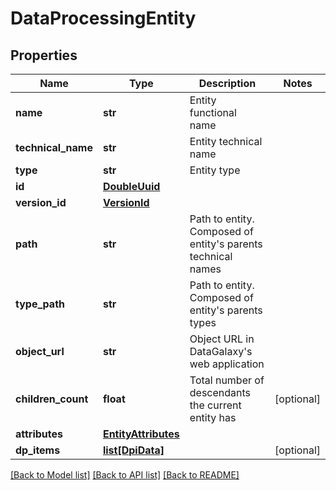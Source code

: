 # DataProcessingEntity

## Properties
Name | Type | Description | Notes
------------ | ------------- | ------------- | -------------
**name** | **str** | Entity functional name | 
**technical_name** | **str** | Entity technical name | 
**type** | **str** | Entity type | 
**id** | [**DoubleUuid**](DoubleUuid.md) |  | 
**version_id** | [**VersionId**](VersionId.md) |  | 
**path** | **str** | Path to entity. Composed of entity&#x27;s parents technical names | 
**type_path** | **str** | Path to entity. Composed of entity&#x27;s parents types | 
**object_url** | **str** | Object URL in DataGalaxy&#x27;s web application | 
**children_count** | **float** | Total number of descendants the current entity has | [optional] 
**attributes** | [**EntityAttributes**](EntityAttributes.md) |  | 
**dp_items** | [**list[DpiData]**](DpiData.md) |  | [optional] 

[[Back to Model list]](../README.md#documentation-for-models) [[Back to API list]](../README.md#documentation-for-api-endpoints) [[Back to README]](../README.md)

